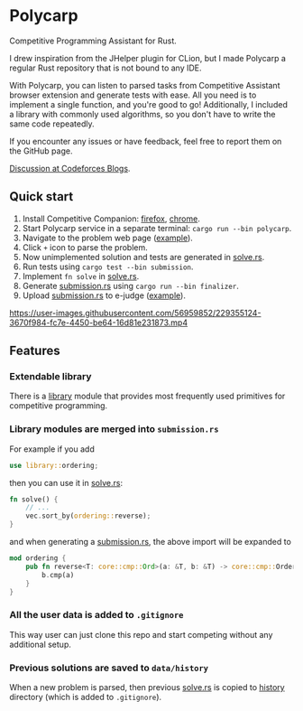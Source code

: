 # Polycarp

Competitive Programming Assistant for Rust.

I drew inspiration from the JHelper plugin for CLion, but I made Polycarp a regular Rust repository that is not bound to
any IDE.

With Polycarp, you can listen to parsed tasks from Competitive Assistant browser extension and generate tests with ease.
All you need is to implement a single function, and you're good to go! Additionally, I included a library with commonly
used algorithms, so you don't have to write the same code repeatedly.

If you encounter any issues or have feedback, feel free to report them on the GitHub page.

[Discussion at Codeforces Blogs][codeforces-post].

## Quick start

1. Install Competitive Companion: [firefox][companion-ff], [chrome][companion-chrome].
2. Start Polycarp service in a separate terminal: `cargo run --bin polycarp`.
3. Navigate to the problem web page ([example][example-problem]).
4. Click `+` icon to parse the problem.
5. Now unimplemented solution and tests are generated in [solve.rs][solve.rs].
6. Run tests using `cargo test --bin submission`.
7. Implement `fn solve` in [solve.rs][solve.rs].
8. Generate [submission.rs][submission.rs] using `cargo run --bin finalizer`.
9. Upload [submission.rs][submission.rs] to e-judge ([example][example-problem-submission]).

https://user-images.githubusercontent.com/56959852/229355124-3670f984-fc7e-4450-be64-16d81e231873.mp4

## Features

### Extendable library

There is a [library][library] module that provides most frequently used primitives for competitive programming.

### Library modules are merged into `submission.rs`

For example if you add

```rust
use library::ordering;
```

then you can use it in [solve.rs][solve.rs]:

```rust
fn solve() {
    // ...
    vec.sort_by(ordering::reverse);
}
```

and when generating a [submission.rs][submission.rs], the above import will be expanded to

```rust
mod ordering {
    pub fn reverse<T: core::cmp::Ord>(a: &T, b: &T) -> core::cmp::Ordering {
        b.cmp(a)
    }
}
```

### All the user data is added to `.gitignore`

This way user can just clone this repo and start competing without any additional setup.

### Previous solutions are saved to `data/history`

When a new problem is parsed, then previous [solve.rs][solve.rs] is copied to [history][history] directory (which is
added to `.gitignore`).

[codeforces-post]: https://codeforces.com/blog/entry/114637

[companion-ff]: https://addons.mozilla.org/ru/firefox/addon/competitive-companion/

[companion-chrome]: https://chrome.google.com/webstore/detail/competitive-companion/cjnmckjndlpiamhfimnnjmnckgghkjbl

[history]: data/history

[example-problem]: https://codeforces.com/problemset/problem/1003/A?locale=en

[example-problem-submission]: https://codeforces.com/contest/1003/submission/109911833?locale=en

[library]: library/src

[solve.rs]: submission/src/solve.rs

[submission.rs]: submission/src/submission.rs
